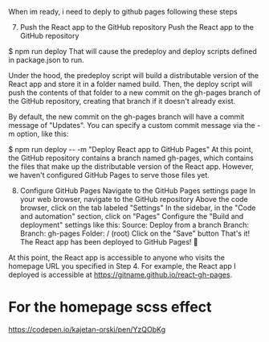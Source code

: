 When im ready, i need to deply to github pages following these steps

7. Push the React app to the GitHub repository
Push the React app to the GitHub repository

$ npm run deploy
That will cause the predeploy and deploy scripts defined in package.json to run.

Under the hood, the predeploy script will build a distributable version of the React app and store it in a folder named build. Then, the deploy script will push the contents of that folder to a new commit on the gh-pages branch of the GitHub repository, creating that branch if it doesn't already exist.

By default, the new commit on the gh-pages branch will have a commit message of "Updates". You can specify a custom commit message via the -m option, like this:

$ npm run deploy -- -m "Deploy React app to GitHub Pages"
At this point, the GitHub repository contains a branch named gh-pages, which contains the files that make up the distributable version of the React app. However, we haven't configured GitHub Pages to serve those files yet.

8. Configure GitHub Pages
Navigate to the GitHub Pages settings page
In your web browser, navigate to the GitHub repository
Above the code browser, click on the tab labeled "Settings"
In the sidebar, in the "Code and automation" section, click on "Pages"
Configure the "Build and deployment" settings like this:
Source: Deploy from a branch
Branch:
Branch: gh-pages
Folder: / (root)
Click on the "Save" button
That's it! The React app has been deployed to GitHub Pages! 🚀

At this point, the React app is accessible to anyone who visits the homepage URL you specified in Step 4. For example, the React app I deployed is accessible at https://gitname.github.io/react-gh-pages.


# For the homepage scss effect
https://codepen.io/kajetan-orski/pen/YzQObKg